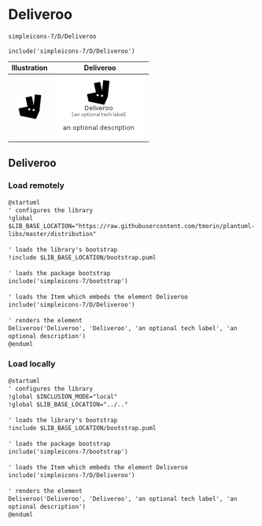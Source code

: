 # Deliveroo


```text
simpleicons-7/D/Deliveroo
```

```text
include('simpleicons-7/D/Deliveroo')
```



| Illustration | Deliveroo |
| :---: | :---: |
| ![illustration for Illustration](../../simpleicons-7/D/Deliveroo.png) | ![illustration for Deliveroo](../../simpleicons-7/D/Deliveroo.Local.png) |




## Deliveroo

### Load remotely
```plantuml
@startuml
' configures the library
!global $LIB_BASE_LOCATION="https://raw.githubusercontent.com/tmorin/plantuml-libs/master/distribution"

' loads the library's bootstrap
!include $LIB_BASE_LOCATION/bootstrap.puml

' loads the package bootstrap
include('simpleicons-7/bootstrap')

' loads the Item which embeds the element Deliveroo
include('simpleicons-7/D/Deliveroo')

' renders the element
Deliveroo('Deliveroo', 'Deliveroo', 'an optional tech label', 'an optional description')
@enduml
```

### Load locally
```plantuml
@startuml
' configures the library
!global $INCLUSION_MODE="local"
!global $LIB_BASE_LOCATION="../.."

' loads the library's bootstrap
!include $LIB_BASE_LOCATION/bootstrap.puml

' loads the package bootstrap
include('simpleicons-7/bootstrap')

' loads the Item which embeds the element Deliveroo
include('simpleicons-7/D/Deliveroo')

' renders the element
Deliveroo('Deliveroo', 'Deliveroo', 'an optional tech label', 'an optional description')
@enduml
```

